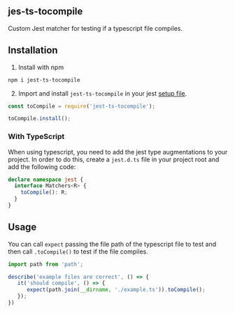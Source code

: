 jes-ts-tocompile
---

Custom Jest matcher for testing if a typescript file compiles.

## Installation

1. Install with npm 

```sh
npm i jest-ts-tocompile
```

2. Import and install `jest-ts-tocompile` in your jest [setup file](https://jestjs.io/docs/configuration#setupfilesafterenv-array).

```js
const toCompile = require('jest-ts-tocompile');

toCompile.install();
```

### With TypeScript

When using typescript, you need to add the jest type augmentations to your project. In order to do this, create a `jest.d.ts` file in your project root and add the following code:

```ts
declare namespace jest {
  interface Matchers<R> {
    toCompile(): R;
  }
}
```

## Usage

You can call `expect` passing the file path of the typescript file to test and then call `.toCompile()` to test if the file compiles.

```typescript
import path from 'path';

describe('example files are correct', () => {
   it('should compile', () => {
      expect(path.join(__dirname, './example.ts')).toCompile();
   });
})
```